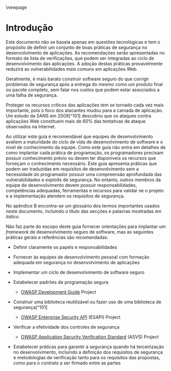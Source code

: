 \newpage
# Introdução

Este documento não se baseia apenas em questões tecnológicas e tem o
propósito de definir um conjunto de boas práticas de segurança no
desenvolvimento de aplicações. As recomendações serão apresentadas no
formato de lista de verificações, que podem ser integradas ao ciclo de
desenvolvimento das aplicações. A adoção destas práticas provavelmente
reduzirá as vulnerabilidades mais comuns em aplicações Web.

Geralmente, é mais barato construir software seguro do que corrigir
problemas de segurança após a entrega do mesmo como um produto final ou
pacote completo, sem falar nos custos que podem estar associados a uma
falha de segurança.

Proteger os recursos críticos das aplicações tem se tornado cada vez
mais importante, pois o foco dos atacantes mudou para a camada de
aplicação. Um estudo da SANS em 2009[^101] descobriu que os ataques
contra aplicações Web constituem mais de 60% das tentativas de ataque
observados na Internet.

Ao utilizar este guia é recomendável que equipes de desenvolvimento
avaliem a maturidade do ciclo de vida de desenvolvimento de software e o
nível de conhecimento da equipe. Como este guia não entra em detalhes de
como implantar cada prática de programação, os programadores precisam
possuir conhecimento prévio ou devem ter disponíveis os recursos que
forneçam o conhecimento necessário. Este guia apresenta práticas que
podem ser traduzidas em requisitos de desenvolvimento sem a necessidade
do programador possuir uma compreensão aprofundada das vulnerabilidades
e *exploits* de segurança. No entanto, outros membros da equipe de
desenvolvimento devem possuir responsabilidades, competências adequadas,
ferramentas e recursos para validar se o projeto e a implementação
atendem os requisitos de segurança.

No apêndice B encontra-se um glossário dos termos importantes usados
neste documento, incluindo o título das secções e palavras mostradas em
*itálico*.

Não faz parte do escopo deste guia fornecer orientações para implantar
um *framework* de desenvolvimento seguro de software, mas as seguintes
práticas gerais e referências são recomendadas:

-   Definir claramente os papéis e responsabilidades

-   Fornecer às equipes de desenvolvimento pessoal com formação adequada
    em segurança no desenvolvimento de aplicações

-   Implementar um ciclo de desenvolvimento de software seguro

-   Estabelecer padrões de programação segura

    -   [OWASP Development Guide][guide] Project

-   Construir uma biblioteca reutilizável ou fazer uso de uma biblioteca
    de segurança[^101]

    -   [OWASP Enterprise Security API][esapi] (ESAPI) Project

-   Verificar a efetividade dos controles de segurança

    -   [OWASP Application Security Verification Standard][asvs] (ASVS) Project

-   Estabelecer práticas para garantir a segurança quando há
    terceirização no desenvolvimento, incluindo a definição dos
    requisitos de segurança e metodologias de verificação tanto para
    os requisitos das propostas, como para o contrato a ser firmado
    entre as partes

[asvs]: https://owasp.org/www-project-application-security-verification-standard/
[esapi]: https://owasp.org/www-project-enterprise-security-api/
[guide]: http://www.owasp.org/index.php/Category:OWASP_Guide_Project
